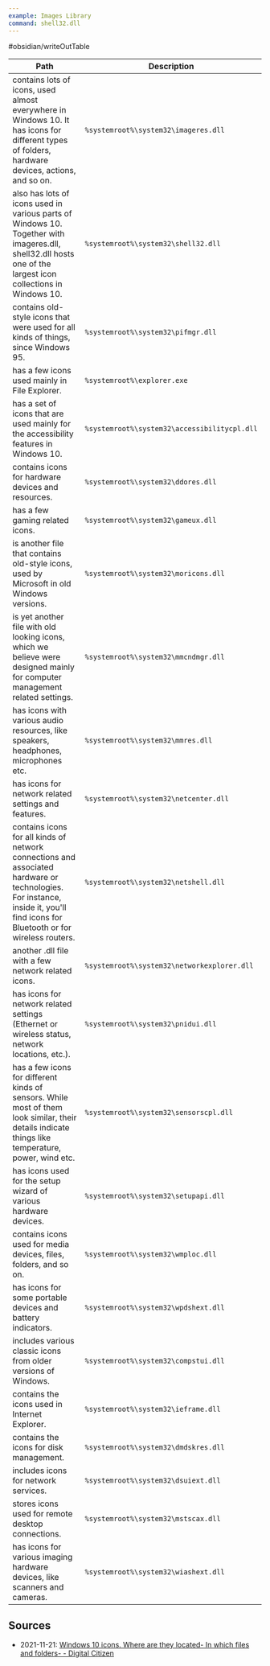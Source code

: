 ```yaml
---
example: Images Library
command: shell32.dll
---
```

#obsidian/writeOutTable

| Path                                                                                                                                                                           | Description                                  |
| ------------------------------------------------------------------------------------------------------------------------------------------------------------------------------ | -------------------------------------------- |
| contains lots of icons, used almost everywhere in Windows 10. It has icons for different types of folders, hardware devices, actions, and so on.                               | `%systemroot%\system32\imageres.dll`         |
| also has lots of icons used in various parts of Windows 10. Together with imageres.dll, shell32.dll hosts one of the largest icon collections in Windows 10.                   | `%systemroot%\system32\shell32.dll`          |
| contains old-style icons that were used for all kinds of things, since Windows 95.                                                                                             | `%systemroot%\system32\pifmgr.dll`           |
| has a few icons used mainly in File Explorer.                                                                                                                                  | `%systemroot%\explorer.exe`                  |
| has a set of icons that are used mainly for the accessibility features in Windows 10.                                                                                          | `%systemroot%\system32\accessibilitycpl.dll` |
| contains icons for hardware devices and resources.                                                                                                                             | `%systemroot%\system32\ddores.dll`           |
| has a few gaming related icons.                                                                                                                                                | `%systemroot%\system32\gameux.dll`           |
| is another file that contains old-style icons, used by Microsoft in old Windows versions.                                                                                      | `%systemroot%\system32\moricons.dll`         |
| is yet another file with old looking icons, which we believe were designed mainly for computer management related settings.                                                    | `%systemroot%\system32\mmcndmgr.dll`         |
| has icons with various audio resources, like speakers, headphones, microphones etc.                                                                                            | `%systemroot%\system32\mmres.dll`            |
| has icons for network related settings and features.                                                                                                                           | `%systemroot%\system32\netcenter.dll`        |
| contains icons for all kinds of network connections and associated hardware or technologies. For instance, inside it, you'll find icons for Bluetooth or for wireless routers. | `%systemroot%\system32\netshell.dll`         |
| another .dll file with a few network related icons.                                                                                                                            | `%systemroot%\system32\networkexplorer.dll`  |
| has icons for network related settings (Ethernet or wireless status, network locations, etc.).                                                                                 | `%systemroot%\system32\pnidui.dll`           |
| has a few icons for different kinds of sensors. While most of them look similar, their details indicate things like temperature, power, wind etc.                              | `%systemroot%\system32\sensorscpl.dll`       |
| has icons used for the setup wizard of various hardware devices.                                                                                                               | `%systemroot%\system32\setupapi.dll`         |
| contains icons used for media devices, files, folders, and so on.                                                                                                              | `%systemroot%\system32\wmploc.dll`           |
| has icons for some portable devices and battery indicators.                                                                                                                    | `%systemroot%\system32\wpdshext.dll`         |
| includes various classic icons from older versions of Windows.                                                                                                                 | `%systemroot%\system32\compstui.dll`         |
| contains the icons used in Internet Explorer.                                                                                                                                  | `%systemroot%\system32\ieframe.dll`          |
| contains the icons for disk management.                                                                                                                                        | `%systemroot%\system32\dmdskres.dll`         |
| includes icons for network services.                                                                                                                                           | `%systemroot%\system32\dsuiext.dll`          |
| stores icons used for remote desktop connections.                                                                                                                              | `%systemroot%\system32\mstscax.dll`          |
| has icons for various imaging hardware devices, like scanners and cameras.                                                                                                     | `%systemroot%\system32\wiashext.dll`         |

## Sources
- 2021-11-21: [Windows 10 icons. Where are they located- In which files and folders- - Digital Citizen](https://www.digitalcitizen.life/where-find-most-windows-10s-native-icons/)